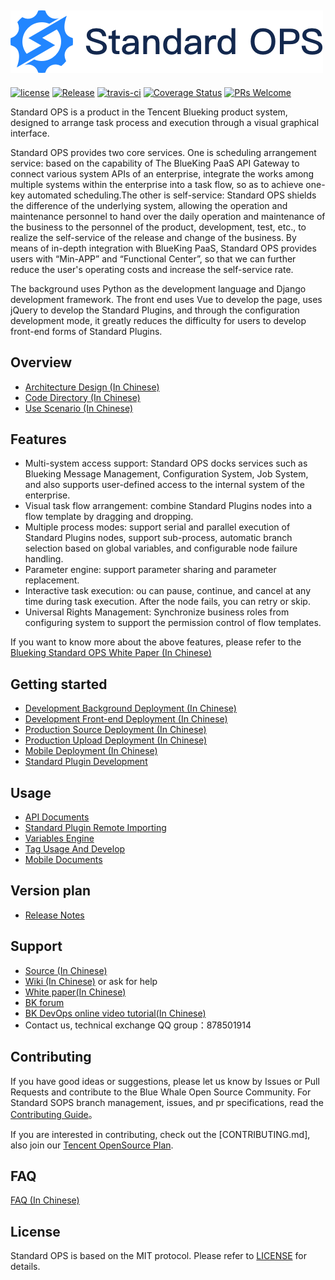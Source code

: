 ![](docs/resource/img/logo_en.png)
---
[![license](https://img.shields.io/badge/license-MIT-brightgreen.svg)](https://github.com/Tencent/bk-sops/blob/master/LICENSE)
[![Release](https://img.shields.io/badge/release-3.4.10-brightgreen.svg)](https://github.com/Tencent/bk-sops/releases)
[![travis-ci](https://travis-ci.com/Tencent/bk-sops.svg?branch=master)](https://travis-ci.com/Tencent/bk-sops)
[![Coverage Status](https://codecov.io/gh/Tencent/bk-sops/branch/master/graph/badge.svg)](https://codecov.io/gh/Tencent/bk-sops)
[![PRs Welcome](https://img.shields.io/badge/PRs-welcome-brightgreen.svg)](https://github.com/Tencent/bk-sops/pulls)

Standard OPS is a product in the Tencent Blueking product system, designed to arrange task process and execution
 through a visual graphical interface.

Standard OPS provides two core services. One is scheduling arrangement service: based on the capability of The BlueKing
 PaaS API Gateway to connect various system APIs of an enterprise, integrate the works among multiple systems within 
 the enterprise into a task flow, so as to achieve one-key automated scheduling.The other is self-service: Standard OPS
 shields the difference of the underlying system, allowing the operation and maintenance personnel to hand over the 
 daily operation and maintenance of the business to the personnel of the product, development, test, etc., to realize
 the self-service of the release and change of the business. By means of in-depth integration with BlueKing PaaS,
 Standard OPS provides users with “Min-APP” and “Functional Center”, so that we can further reduce the user's operating
 costs and increase the self-service rate.

The background uses Python as the development language and Django development framework. The front end uses Vue to
 develop the page, uses jQuery to develop the Standard Plugins, and through the configuration development mode, it
 greatly reduces the difficulty for users to develop front-end forms of Standard Plugins.

## Overview
- [Architecture Design (In Chinese)](docs/overview/architecture.md)
- [Code Directory (In Chinese)](docs/overview/code_structure.md)
- [Use Scenario (In Chinese)](docs/overview/usecase.md)


## Features
- Multi-system access support: Standard OPS docks services such as Blueking Message Management, Configuration System, 
 Job System, and also supports user-defined access to the internal system of the enterprise.
- Visual task flow arrangement: combine Standard Plugins nodes into a flow template by dragging and dropping.
- Multiple process modes: support serial and parallel execution of Standard Plugins nodes, support sub-process, 
 automatic branch selection based on global variables, and configurable node failure handling.
- Parameter engine: support parameter sharing and parameter replacement.
- Interactive task execution: ou can pause, continue, and cancel at any time during task execution. After the node
 fails, you can retry or skip.
- Universal Rights Management: Synchronize business roles from configuring system to support the permission control of
 flow templates.

If you want to know more about the above features, please refer to the
 [Blueking Standard OPS White Paper (In Chinese)](http://docs.bk.tencent.com/product_white_paper/gcloud/)


## Getting started
- [Development Background Deployment (In Chinese)](docs/install/dev_deploy.md)
- [Development Front-end Deployment (In Chinese)](docs/install/dev_web.md)
- [Production Source Deployment (In Chinese)](docs/install/source_code_deploy.md)
- [Production Upload Deployment (In Chinese)](docs/install/upload_pack_deploy.md)
- [Mobile Deployment (In Chinese)](docs/install/mobile_deploy.md)
- [Standard Plugin Development](docs/develop/dev_plugins.md)


## Usage
- [API Documents](docs/apidoc/readme.md)
- [Standard Plugin Remote Importing](docs/features/remote_plugins.md)
- [Variables Engine](docs/features/variables_engine.md)
- [Tag Usage And Develop](docs/develop/tag_usage_dev.md)
- [Mobile Documents](docs/features/mobile.md)


## Version plan
- [Release Notes](docs/release.md)


## Support
- [Source (In Chinese)](https://github.com/Tencent/bk-sops/tree/master)
- [Wiki (In Chinese)](https://github.com/Tencent/bk-sops/wiki) or ask for help
- [White paper(In Chinese)](http://docs.bk.tencent.com/product_white_paper/gcloud/)
- [BK forum](https://bk.tencent.com/s-mart/community)
- [BK DevOps online video tutorial(In Chinese)](https://cloud.tencent.com/developer/edu/major-100008)
- Contact us, technical exchange QQ group：878501914


## Contributing
If you have good ideas or suggestions, please let us know by Issues or Pull Requests and contribute to the Blue Whale
 Open Source Community. For Standard SOPS branch management, issues, and pr specifications, read the
 [Contributing Guide](docs/CONTRIBUTING.md)。

If you are interested in contributing, check out the [CONTRIBUTING.md], also join our
 [Tencent OpenSource Plan](https://opensource.tencent.com/contribution).

## FAQ
[FAQ (In Chinese)](docs/wiki/faq.md)


## License
Standard OPS is based on the MIT protocol. Please refer to [LICENSE](LICENSE.txt) for details.
